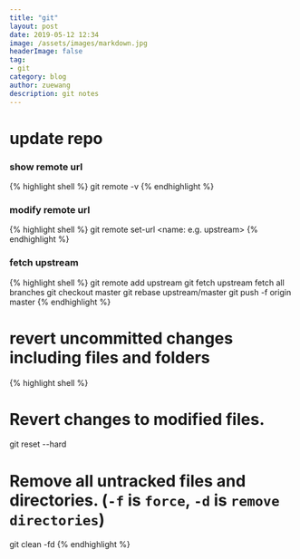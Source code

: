 ```yaml
---
title: "git"
layout: post
date: 2019-05-12 12:34
image: /assets/images/markdown.jpg
headerImage: false
tag:
- git
category: blog
author: zuewang
description: git notes
---
```


# update repo

### show remote url
{% highlight shell %}
git remote -v
{% endhighlight %}

### modify remote url
{% highlight shell %}
git remote set-url <name: e.g. upstream> <url>
{% endhighlight %}

### fetch upstream
{% highlight shell %}
git remote add upstream <git url>
git fetch upstream fetch all branches
git checkout master
git rebase upstream/master
git push -f origin master
{% endhighlight %}

# revert uncommitted changes including files and folders  

{% highlight shell %}
# Revert changes to modified files.
git reset --hard

# Remove all untracked files and directories. (`-f` is `force`, `-d` is `remove directories`)
git clean -fd
{% endhighlight %}